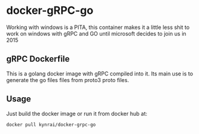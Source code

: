 # docker-gRPC-go
Working with windows is a PITA, this container makes it a little less shit to work on windows with gRPC and GO until microsoft decides to join us in 2015

## gRPC Dockerfile
This is a golang docker image with gRPC compiled into it. Its main use is to generate the go files files from proto3 proto files.

## Usage
Just build the docker image or run it from docker hub at:

    docker pull kynrai/docker-grpc-go
